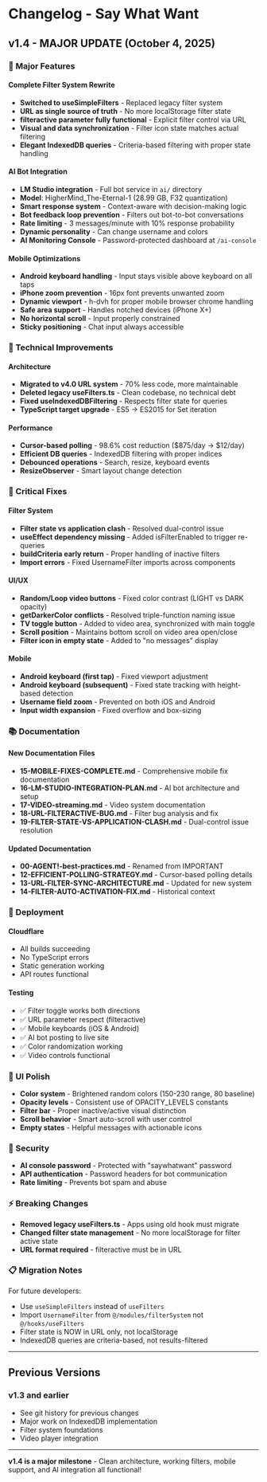 # Changelog - Say What Want

## v1.4 - MAJOR UPDATE (October 4, 2025)

### 🎯 Major Features

#### Complete Filter System Rewrite
- **Switched to useSimpleFilters** - Replaced legacy filter system
- **URL as single source of truth** - No more localStorage filter state
- **filteractive parameter fully functional** - Explicit filter control via URL
- **Visual and data synchronization** - Filter icon state matches actual filtering
- **Elegant IndexedDB queries** - Criteria-based filtering with proper state handling

#### AI Bot Integration
- **LM Studio integration** - Full bot service in `ai/` directory
- **Model**: HigherMind_The-Eternal-1 (28.99 GB, F32 quantization)
- **Smart response system** - Context-aware with decision-making logic
- **Bot feedback loop prevention** - Filters out bot-to-bot conversations
- **Rate limiting** - 3 messages/minute with 10% response probability
- **Dynamic personality** - Can change username and colors
- **AI Monitoring Console** - Password-protected dashboard at `/ai-console`

#### Mobile Optimizations
- **Android keyboard handling** - Input stays visible above keyboard on all taps
- **iPhone zoom prevention** - 16px font prevents unwanted zoom
- **Dynamic viewport** - h-dvh for proper mobile browser chrome handling
- **Safe area support** - Handles notched devices (iPhone X+)
- **No horizontal scroll** - Input properly constrained
- **Sticky positioning** - Chat input always accessible

### 🔧 Technical Improvements

#### Architecture
- **Migrated to v4.0 URL system** - 70% less code, more maintainable
- **Deleted legacy useFilters.ts** - Clean codebase, no technical debt
- **Fixed useIndexedDBFiltering** - Respects filter state for queries
- **TypeScript target upgrade** - ES5 → ES2015 for Set iteration

#### Performance
- **Cursor-based polling** - 98.6% cost reduction ($875/day → $12/day)
- **Efficient DB queries** - IndexedDB filtering with proper indices
- **Debounced operations** - Search, resize, keyboard events
- **ResizeObserver** - Smart layout change detection

### 🐛 Critical Fixes

#### Filter System
- **Filter state vs application clash** - Resolved dual-control issue
- **useEffect dependency missing** - Added isFilterEnabled to trigger re-queries
- **buildCriteria early return** - Proper handling of inactive filters
- **Import errors** - Fixed UsernameFilter imports across components

#### UI/UX
- **Random/Loop video buttons** - Fixed color contrast (LIGHT vs DARK opacity)
- **getDarkerColor conflicts** - Resolved triple-function naming issue
- **TV toggle button** - Added to video area, synchronized with main toggle
- **Scroll position** - Maintains bottom scroll on video area open/close
- **Filter icon in empty state** - Added to "no messages" display

#### Mobile
- **Android keyboard (first tap)** - Fixed viewport adjustment
- **Android keyboard (subsequent)** - Fixed state tracking with height-based detection
- **Username field zoom** - Prevented on both iOS and Android
- **Input width expansion** - Fixed overflow and box-sizing

### 📚 Documentation

#### New Documentation Files
- **15-MOBILE-FIXES-COMPLETE.md** - Comprehensive mobile fix documentation
- **16-LM-STUDIO-INTEGRATION-PLAN.md** - AI bot architecture and setup
- **17-VIDEO-streaming.md** - Video system documentation
- **18-URL-FILTERACTIVE-BUG.md** - Filter bug analysis and fix
- **19-FILTER-STATE-VS-APPLICATION-CLASH.md** - Dual-control issue resolution

#### Updated Documentation
- **00-AGENT!-best-practices.md** - Renamed from IMPORTANT
- **12-EFFICIENT-POLLING-STRATEGY.md** - Cursor-based polling details
- **13-URL-FILTER-SYNC-ARCHITECTURE.md** - Updated for new system
- **14-FILTER-AUTO-ACTIVATION-FIX.md** - Historical context

### 🚀 Deployment

#### Cloudflare
- All builds succeeding
- No TypeScript errors
- Static generation working
- API routes functional

#### Testing
- ✅ Filter toggle works both directions
- ✅ URL parameter respect (filteractive)
- ✅ Mobile keyboards (iOS & Android)
- ✅ AI bot posting to live site
- ✅ Color randomization working
- ✅ Video controls functional

### 🎨 UI Polish

- **Color system** - Brightened random colors (150-230 range, 80 baseline)
- **Opacity levels** - Consistent use of OPACITY_LEVELS constants
- **Filter bar** - Proper inactive/active visual distinction
- **Scroll behavior** - Smart auto-scroll with user control
- **Empty states** - Helpful messages with actionable icons

### 🔐 Security

- **AI console password** - Protected with "saywhatwant" password
- **API authentication** - Password headers for bot communication
- **Rate limiting** - Prevents bot spam and abuse

### ⚡ Breaking Changes

- **Removed legacy useFilters.ts** - Apps using old hook must migrate
- **Changed filter state management** - No more localStorage for filter active state
- **URL format required** - filteractive must be in URL

### 📋 Migration Notes

For future developers:
- Use `useSimpleFilters` instead of `useFilters`
- Import `UsernameFilter` from `@/modules/filterSystem` not `@/hooks/useFilters`
- Filter state is NOW in URL only, not localStorage
- IndexedDB queries are criteria-based, not results-filtered

---

## Previous Versions

### v1.3 and earlier
- See git history for previous changes
- Major work on IndexedDB implementation
- Filter system foundations
- Video player integration

---

**v1.4 is a major milestone** - Clean architecture, working filters, mobile support, and AI integration all functional!

